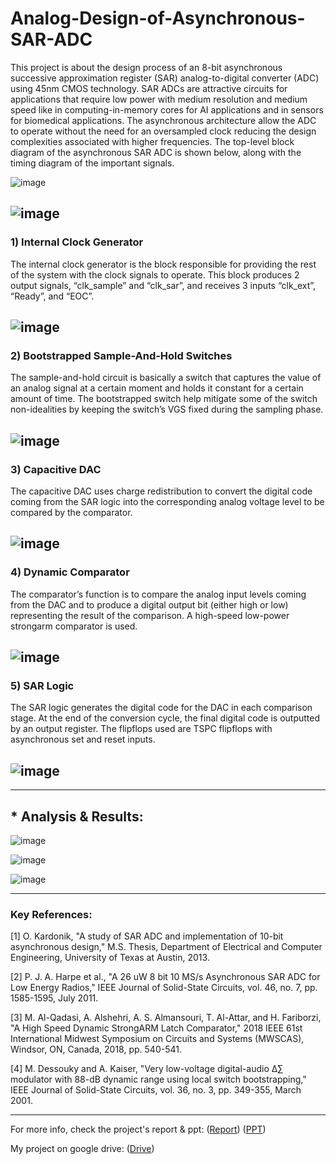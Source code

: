 # Analog-Design-of-Asynchronous-SAR-ADC
This project is about the design process of an 8-bit asynchronous successive approximation register (SAR) analog-to-digital converter (ADC) using 45nm CMOS technology. SAR ADCs are attractive circuits for applications that require low power with medium resolution and medium speed like in computing-in-memory cores for AI applications and in sensors for biomedical applications. The asynchronous architecture allow the ADC to operate without the need for an oversampled clock reducing the design complexities associated with higher frequencies. The top-level block diagram of the asynchronous SAR ADC is shown below, along with the timing diagram of the important signals.


![image](https://user-images.githubusercontent.com/27668656/114318830-9ab84580-9ac3-11eb-8a2b-5f896bbff274.png)

![image](https://user-images.githubusercontent.com/27668656/114318889-d94e0000-9ac3-11eb-9388-28e767ae2eee.png)
---------------------------------

### 1) Internal Clock Generator
The internal clock generator is the block responsible for providing the rest of the system with the clock signals to operate. This block produces 2 output signals, “clk_sample” and “clk_sar”, and receives 3 inputs “clk_ext”, “Ready”, and “EOC”.

![image](https://user-images.githubusercontent.com/27668656/114318969-31850200-9ac4-11eb-97dc-1934ef31ac0b.png)
---------------------------------

### 2) Bootstrapped Sample-And-Hold Switches
The sample-and-hold circuit is basically a switch that captures the value of an analog signal at a certain moment and holds it constant for a certain amount of time. The bootstrapped switch help mitigate some of the switch non-idealities by keeping the switch’s VGS fixed during the sampling phase. 

![image](https://user-images.githubusercontent.com/27668656/114319007-6d1fcc00-9ac4-11eb-93b6-e5cae31b35f9.png)
---------------------------------

### 3) Capacitive DAC
The capacitive DAC uses charge redistribution to convert the digital code coming from the SAR logic into the corresponding analog voltage level to be compared by the comparator. 

![image](https://user-images.githubusercontent.com/27668656/114319050-a35d4b80-9ac4-11eb-82e9-c75bdbfd28ec.png)
---------------------------------

### 4) Dynamic Comparator
The comparator’s function is to compare the analog input levels coming from the DAC and to produce a digital output bit (either high or low) representing the result of the comparison. A high-speed low-power strongarm comparator is used. 

![image](https://user-images.githubusercontent.com/27668656/114319490-a0fbf100-9ac6-11eb-9b88-bee932862fe6.png)
---------------------------------

### 5) SAR Logic
The SAR logic generates the digital code for the DAC in each comparison stage. At the end of the conversion cycle, the final digital code is outputted by an output register. The flipflops used are TSPC flipflops with asynchronous set and reset inputs.

![image](https://user-images.githubusercontent.com/27668656/114319769-bfaeb780-9ac7-11eb-83eb-407b34210043.png)
---------------------------------
---------------------------------

## * Analysis & Results:

![image](https://user-images.githubusercontent.com/27668656/114320368-888dd580-9aca-11eb-812a-cc6f0e7eb8e4.png)

![image](https://user-images.githubusercontent.com/27668656/114320459-de627d80-9aca-11eb-967c-09585b8be926.png)

![image](https://user-images.githubusercontent.com/27668656/114320546-25507300-9acb-11eb-9ffc-bc37b3eb29ba.png)

*****************
### Key References:

[1] O. Kardonik, "A study of SAR ADC and implementation of 10-bit asynchronous design," M.S. Thesis, Department of Electrical and Computer Engineering, University of Texas at Austin, 2013.<br/>

[2] P. J. A. Harpe et al., "A 26 uW 8 bit 10 MS/s Asynchronous SAR ADC for Low Energy Radios," IEEE Journal of Solid-State Circuits, vol. 46, no. 7, pp. 1585-1595, July 2011.<br/>

[3] M. Al-Qadasi, A. Alshehri, A. S. Almansouri, T. Al-Attar, and H. Fariborzi, "A High Speed Dynamic StrongARM Latch Comparator," 2018 IEEE 61st International Midwest Symposium on Circuits and Systems (MWSCAS), Windsor, ON, Canada, 2018, pp. 540-541.<br/>

[4] M. Dessouky and A. Kaiser, "Very low-voltage digital-audio Δ∑ modulator with 88-dB dynamic range using local switch bootstrapping," IEEE Journal of Solid-State Circuits, vol. 36, no. 3, pp. 349-355, March 2001.<br/>

*****************
For more info, check the project's report & ppt: ([Report](https://github.com/muhammadaldacher/Analog-Design-of-Asynchronous-SAR-ADC/blob/main/%5BReport%5D%20Design%20of%20a%20Low-Power%20Asynchronous%20SAR%20ADC%20in%2045%20nm%20CMOS%20Technology.pdf)) ([PPT](https://github.com/muhammadaldacher/Analog-Design-of-Asynchronous-SAR-ADC/blob/main/%5BPPT%5D%20Design%20of%20a%20Low-Power%20Asynchronous%20SAR%20ADC%20in%2045%20nm%20CMOS%20Technology.pdf))<br/>

My project on google drive: ([Drive](https://drive.google.com/drive/folders/1zEzuneabBBtgcV0V-nYb4Kvp_cLarDpZ?usp=sharing)) <br/>






